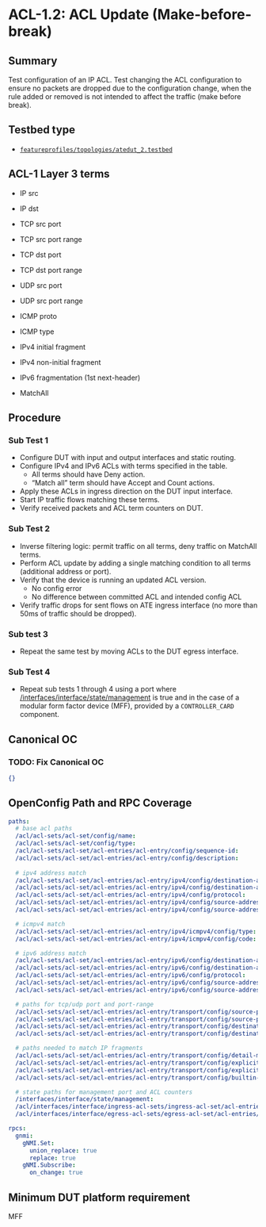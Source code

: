 # ACL-1.2: ACL Update (Make-before-break)

## Summary

Test configuration of an IP ACL.
Test changing the ACL configuration to ensure no packets are dropped due to
the configuration change, when the rule added or removed is not intended to
affect the traffic (make before break).


## Testbed type

* [`featureprofiles/topologies/atedut_2.testbed`](https://github.com/openconfig/featureprofiles/blob/main/topologies/atedut_2.testbed)

## ACL-1 Layer 3 terms

* IP src
* IP dst
* TCP src port
* TCP src port range
* TCP dst port
* TCP dst port range
* UDP src port
* UDP src port range
* ICMP proto
* ICMP type

* IPv4 initial fragment
* IPv4 non-initial fragment
* IPv6 fragmentation (1st next-header)
* MatchAll

## Procedure

### Sub Test 1

* Configure DUT with input and output interfaces and static routing.
* Configure IPv4 and IPv6 ACLs with terms specified in the table.
  * All terms should have Deny action.
  * “Match all” term should have Accept and Count actions.
* Apply these ACLs in ingress direction on the DUT input interface.
* Start IP traffic flows matching these terms.
* Verify received packets and ACL term counters on DUT.

### Sub Test 2

* Inverse filtering logic: permit traffic on all terms, deny traffic on MatchAll terms.
* Perform ACL update by adding a single matching condition to all terms (additional address or port).
* Verify that the device is running an updated ACL version.
  * No config error
  * No difference between committed ACL and intended config ACL
* Verify traffic drops for sent flows on ATE ingress interface (no more than 50ms of traffic should be dropped).

### Sub test 3

* Repeat the same test by moving ACLs to the DUT egress interface.

### Sub Test 4

* Repeat sub tests 1 through 4 using a port where [/interfaces/interface/state/management](https://github.com/openconfig/public/blob/daf73c37e9062b458bb9eab645840e5d3835c74d/release/models/interfaces/openconfig-interfaces.yang#L719-L727)
  is true and in the case of a modular form factor device (MFF), provided by a `CONTROLLER_CARD` component.  

## Canonical OC
### TODO: Fix Canonical OC
```json
{}
```

## OpenConfig Path and RPC Coverage

```yaml
paths:
  # base acl paths
  /acl/acl-sets/acl-set/config/name:
  /acl/acl-sets/acl-set/config/type:
  /acl/acl-sets/acl-set/acl-entries/acl-entry/config/sequence-id:
  /acl/acl-sets/acl-set/acl-entries/acl-entry/config/description:
  
  # ipv4 address match
  /acl/acl-sets/acl-set/acl-entries/acl-entry/ipv4/config/destination-address:
  /acl/acl-sets/acl-set/acl-entries/acl-entry/ipv4/config/destination-address-prefix-set:
  /acl/acl-sets/acl-set/acl-entries/acl-entry/ipv4/config/protocol:
  /acl/acl-sets/acl-set/acl-entries/acl-entry/ipv4/config/source-address:
  /acl/acl-sets/acl-set/acl-entries/acl-entry/ipv4/config/source-address-prefix-set:

  # icmpv4 match
  /acl/acl-sets/acl-set/acl-entries/acl-entry/ipv4/icmpv4/config/type:
  /acl/acl-sets/acl-set/acl-entries/acl-entry/ipv4/icmpv4/config/code:

  # ipv6 address match
  /acl/acl-sets/acl-set/acl-entries/acl-entry/ipv6/config/destination-address:
  /acl/acl-sets/acl-set/acl-entries/acl-entry/ipv6/config/destination-address-prefix-set:
  /acl/acl-sets/acl-set/acl-entries/acl-entry/ipv6/config/protocol:
  /acl/acl-sets/acl-set/acl-entries/acl-entry/ipv6/config/source-address:
  /acl/acl-sets/acl-set/acl-entries/acl-entry/ipv6/config/source-address-prefix-set:

  # paths for tcp/udp port and port-range
  /acl/acl-sets/acl-set/acl-entries/acl-entry/transport/config/source-port:
  /acl/acl-sets/acl-set/acl-entries/acl-entry/transport/config/source-port-set:
  /acl/acl-sets/acl-set/acl-entries/acl-entry/transport/config/destination-port:
  /acl/acl-sets/acl-set/acl-entries/acl-entry/transport/config/destination-port-set:

  # paths needed to match IP fragments
  /acl/acl-sets/acl-set/acl-entries/acl-entry/transport/config/detail-mode:
  /acl/acl-sets/acl-set/acl-entries/acl-entry/transport/config/explicit-detail-match-mode:
  /acl/acl-sets/acl-set/acl-entries/acl-entry/transport/config/explicit-tcp-flags:
  /acl/acl-sets/acl-set/acl-entries/acl-entry/transport/config/builtin-detail:

  # state paths for management port and ACL counters
  /interfaces/interface/state/management:
  /acl/interfaces/interface/ingress-acl-sets/ingress-acl-set/acl-entries/acl-entry/state/matched-packets:
  /acl/interfaces/interface/egress-acl-sets/egress-acl-set/acl-entries/acl-entry/state/matched-packets:

rpcs:
  gnmi:
    gNMI.Set:
      union_replace: true
      replace: true
    gNMI.Subscribe:
      on_change: true
```

## Minimum DUT platform requirement

MFF
